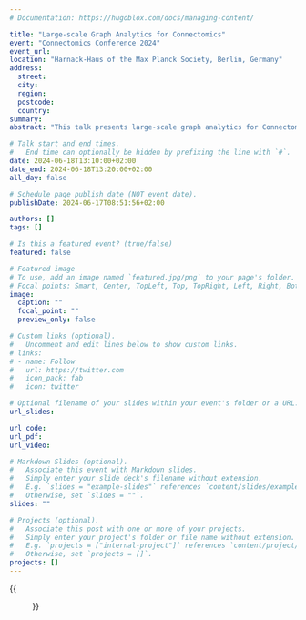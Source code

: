 ```yaml
---
# Documentation: https://hugoblox.com/docs/managing-content/

title: "Large-scale Graph Analytics for Connectomics"
event: "Connectomics Conference 2024"
event_url:
location: "Harnack-Haus of the Max Planck Society, Berlin, Germany"
address:
  street:
  city:
  region:
  postcode:
  country:
summary:
abstract: "This talk presents large-scale graph analytics for Connectomics using the open-source Arkouda/Arachne framework."

# Talk start and end times.
#   End time can optionally be hidden by prefixing the line with `#`.
date: 2024-06-18T13:10:00+02:00
date_end: 2024-06-18T13:20:00+02:00
all_day: false

# Schedule page publish date (NOT event date).
publishDate: 2024-06-17T08:51:56+02:00

authors: []
tags: []

# Is this a featured event? (true/false)
featured: false

# Featured image
# To use, add an image named `featured.jpg/png` to your page's folder. 
# Focal points: Smart, Center, TopLeft, Top, TopRight, Left, Right, BottomLeft, Bottom, BottomRight.
image:
  caption: ""
  focal_point: ""
  preview_only: false

# Custom links (optional).
#   Uncomment and edit lines below to show custom links.
# links:
# - name: Follow
#   url: https://twitter.com
#   icon_pack: fab
#   icon: twitter

# Optional filename of your slides within your event's folder or a URL.
url_slides:

url_code:
url_pdf:
url_video:

# Markdown Slides (optional).
#   Associate this event with Markdown slides.
#   Simply enter your slide deck's filename without extension.
#   E.g. `slides = "example-slides"` references `content/slides/example-slides.md`.
#   Otherwise, set `slides = ""`.
slides: ""

# Projects (optional).
#   Associate this post with one or more of your projects.
#   Simply enter your project's folder or file name without extension.
#   E.g. `projects = ["internal-project"]` references `content/project/deep-learning/index.md`.
#   Otherwise, set `projects = []`.
projects: []
---
```


{{<figure src="IMG_8671.jpg">}}